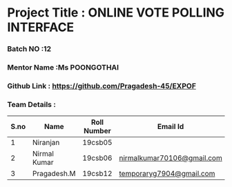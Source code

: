 # Project Title : ONLINE VOTE POLLING INTERFACE
### Batch NO :12
### Mentor Name :Ms POONGOTHAI
### Github Link : https://github.com/Pragadesh-45/EXPOF
### Team Details :
| S.no  | Name  | Roll Number  | Email Id  |
|-------|-------|--------------|-----------|
| 1  | Niranjan  | 19csb05  |   |
|  2 | Nirmal Kumar  |19csb06   |nirmalkumar70106@gmail.com   |
| 3  | Pragadesh.M  | 19csb12  |temporaryg7904@gmail.com   |